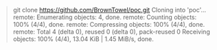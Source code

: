 > git clone https://github.com/BrownTowel/poc.git
Cloning into 'poc'...
remote: Enumerating objects: 4, done.
remote: Counting objects: 100% (4/4), done.
remote: Compressing objects: 100% (4/4), done.
remote: Total 4 (delta 0), reused 0 (delta 0), pack-reused 0
Receiving objects: 100% (4/4), 13.04 KiB | 1.45 MiB/s, done.
